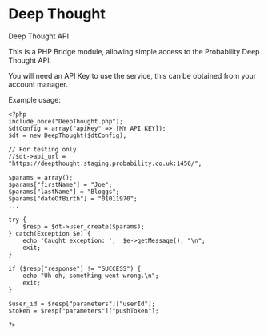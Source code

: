 Deep Thought
============

Deep Thought API

This is a PHP Bridge module, allowing simple access to the Probability Deep Thought API.

You will need an API Key to use the service, this can be obtained from your account manager.

Example usage:

    <?php
    include_once("DeepThought.php");
    $dtConfig = array("apiKey" => [MY API KEY]);
    $dt = new DeepThought($dtConfig);
    
    // For testing only
    //$dt->api_url = "https://deepthought.staging.probability.co.uk:1456/";
    
    $params = array();
    $params["firstName"] = "Joe";
    $params["lastName"] = "Bloggs";
    $params["dateOfBirth"] = "01011970";
    ...
    
    try {
        $resp = $dt->user_create($params);
    } catch(Exception $e) {
        echo 'Caught exception: ',  $e->getMessage(), "\n";
        exit;
    }
    
    if ($resp["response"] != "SUCCESS") {
        echo "Uh-oh, something went wrong.\n";
        exit;
    }
    
    $user_id = $resp["parameters"]["userId"];
    $token = $resp["parameters"]["pushToken"];
    
    ?>
